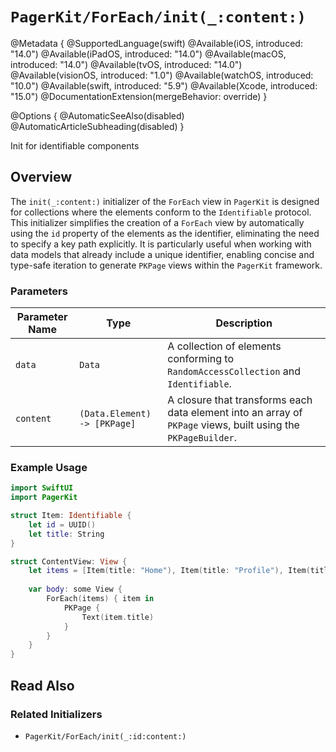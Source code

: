 # ``PagerKit/ForEach/init(_:content:)``

@Metadata {
    @SupportedLanguage(swift)
    @Available(iOS, introduced: "14.0")
    @Available(iPadOS, introduced: "14.0")
    @Available(macOS, introduced: "14.0")
    @Available(tvOS, introduced: "14.0")
    @Available(visionOS, introduced: "1.0")
    @Available(watchOS, introduced: "10.0")
    @Available(swift, introduced: "5.9")
    @Available(Xcode, introduced: "15.0")
    @DocumentationExtension(mergeBehavior: override)
}

@Options {
    @AutomaticSeeAlso(disabled)
    @AutomaticArticleSubheading(disabled)
}


Init for identifiable components

## Overview

The `init(_:content:)` initializer of the ``ForEach`` view in `PagerKit` is designed for collections where the elements conform to the `Identifiable` protocol. This initializer simplifies the creation of a ``ForEach`` view by automatically using the `id` property of the elements as the identifier, eliminating the need to specify a key path explicitly. It is particularly useful when working with data models that already include a unique identifier, enabling concise and type-safe iteration to generate ``PKPage`` views within the `PagerKit` framework.

### Parameters
| Parameter Name | Type | Description |
|----------------|------|-------------|
| `data` | `Data` | A collection of elements conforming to `RandomAccessCollection` and `Identifiable`. |
| `content` | `(Data.Element) -> [PKPage]` | A closure that transforms each data element into an array of ``PKPage`` views, built using the ``PKPageBuilder``. |

### Example Usage
```swift
import SwiftUI
import PagerKit

struct Item: Identifiable {
    let id = UUID()
    let title: String
}

struct ContentView: View {
    let items = [Item(title: "Home"), Item(title: "Profile"), Item(title: "Settings")]
    
    var body: some View {
        ForEach(items) { item in
            PKPage {
                Text(item.title)
            }
        }
    }
}
```

## Read Also

### Related Initializers
- ``PagerKit/ForEach/init(_:id:content:)``
